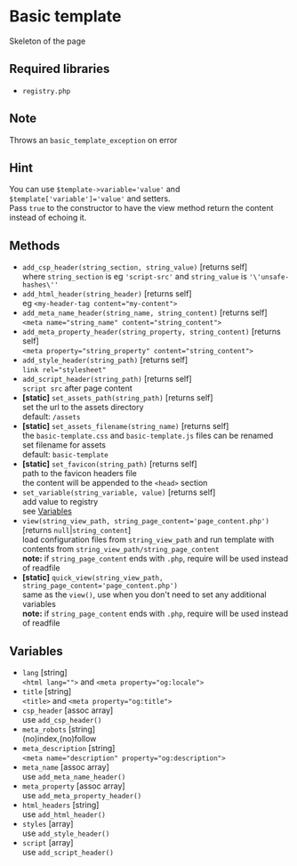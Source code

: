 # Basic template
Skeleton of the page

## Required libraries
* `registry.php`

## Note
Throws an `basic_template_exception` on error

## Hint
You can use `$template->variable='value'` and `$template['variable']='value'` and setters.  
Pass `true` to the constructor to have the view method return the content instead of echoing it.

## Methods

* `add_csp_header(string_section, string_value)` [returns self]  
	where `string_section` is eg `'script-src'` and `string_value` is `'\'unsafe-hashes\''`
* `add_html_header(string_header)` [returns self]  
	eg `<my-header-tag content="my-content">`
* `add_meta_name_header(string_name, string_content)` [returns self]  
	`<meta name="string_name" content="string_content">`
* `add_meta_property_header(string_property, string_content)` [returns self]  
	`<meta property="string_property" content="string_content">`
* `add_style_header(string_path)` [returns self]  
	`link rel="stylesheet"`
* `add_script_header(string_path)` [returns self]  
	`script src` after page content
* **[static]** `set_assets_path(string_path)` [returns self]  
	set the url to the assets directory  
	default: `/assets`
* **[static]** `set_assets_filename(string_name)` [returns self]  
	the `basic-template.css` and `basic-template.js` files can be renamed  
	set filename for assets  
	default: `basic-template`
* **[static]** `set_favicon(string_path)` [returns self]  
	path to the favicon headers file  
	the content will be appended to the `<head>` section
* `set_variable(string_variable, value)` [returns self]  
	add value to registry  
	see [Variables](#variables)
* `view(string_view_path, string_page_content='page_content.php')` [returns `null`|`string_content`]  
	load configuration files from `string_view_path` and run template with contents from `string_view_path/string_page_content`  
	**note:** if `string_page_content` ends with `.php`, require will be used instead of readfile
* **[static]** `quick_view(string_view_path, string_page_content='page_content.php')`  
	same as the `view()`, use when you don't need to set any additional variables  
	**note:** if `string_page_content` ends with `.php`, require will be used instead of readfile

## Variables
* `lang` [string]  
	`<html lang="">` and `<meta property="og:locale">`
* `title` [string]  
	`<title>` and `<meta property="og:title">`
* `csp_header` [assoc array]  
	use `add_csp_header()`
* `meta_robots` [string]  
	(no)index,(no)follow
* `meta_description` [string]  
	`<meta name="description" property="og:description">`
* `meta_name` [assoc array]  
	use `add_meta_name_header()`
* `meta_property` [assoc array]  
	use `add_meta_property_header()`
* `html_headers` [string]  
	use `add_html_header()`
* `styles` [array]  
	use `add_style_header()`
* `script` [array]  
	use `add_script_header()`
